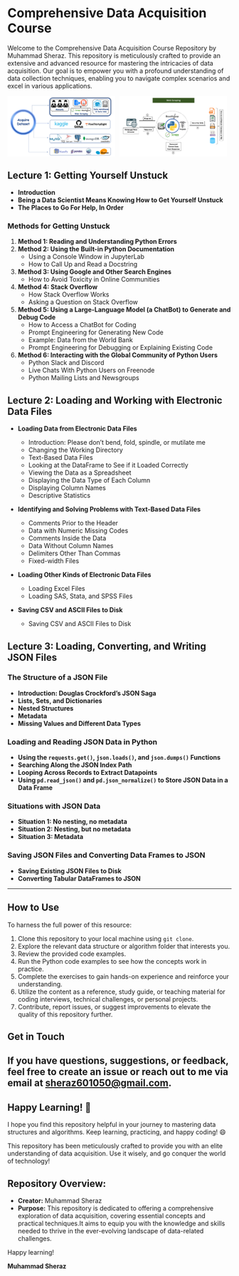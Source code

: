 # Comprehensive Data Acquisition Course 

Welcome to the Comprehensive Data Acquisition Course Repository by Muhammad Sheraz. This repository is meticulously crafted to provide an extensive and advanced resource for mastering the intricacies of data acquisition. Our goal is to empower you with a profound understanding of data collection techniques, enabling you to navigate complex scenarios and excel in various applications.

<div style="display: flex; flex-wrap: wrap;">
  <img src="images/acq.PNG" alt="Acq Image" width="48%" style="margin-right: 2%;" />
  <img src="images/scrap.PNG" alt="Scrap Image" width="48%" />
</div>



## Lecture 1: Getting Yourself Unstuck

- **Introduction**
- **Being a Data Scientist Means Knowing How to Get Yourself Unstuck**
- **The Places to Go For Help, In Order**

### Methods for Getting Unstuck

1. **Method 1: Reading and Understanding Python Errors**
2. **Method 2: Using the Built-in Python Documentation**
   - Using a Console Window in JupyterLab
   - How to Call Up and Read a Docstring
3. **Method 3: Using Google and Other Search Engines**
   - How to Avoid Toxicity in Online Communities
4. **Method 4: Stack Overflow**
   - How Stack Overflow Works
   - Asking a Question on Stack Overflow
5. **Method 5: Using a Large-Language Model (a ChatBot) to Generate and Debug Code**
   - How to Access a ChatBot for Coding
   - Prompt Engineering for Generating New Code
   - Example: Data from the World Bank
   - Prompt Engineering for Debugging or Explaining Existing Code
6. **Method 6: Interacting with the Global Community of Python Users**
   - Python Slack and Discord
   - Live Chats With Python Users on Freenode
   - Python Mailing Lists and Newsgroups

## Lecture 2: Loading and Working with Electronic Data Files

- **Loading Data from Electronic Data Files**
  - Introduction: Please don’t bend, fold, spindle, or mutilate me
  - Changing the Working Directory
  - Text-Based Data Files
  - Looking at the DataFrame to See if it Loaded Correctly
  - Viewing the Data as a Spreadsheet
  - Displaying the Data Type of Each Column
  - Displaying Column Names
  - Descriptive Statistics

- **Identifying and Solving Problems with Text-Based Data Files**
  - Comments Prior to the Header
  - Data with Numeric Missing Codes
  - Comments Inside the Data
  - Data Without Column Names
  - Delimiters Other Than Commas
  - Fixed-width Files

- **Loading Other Kinds of Electronic Data Files**
  - Loading Excel Files
  - Loading SAS, Stata, and SPSS Files

- **Saving CSV and ASCII Files to Disk**
  - Saving CSV and ASCII Files to Disk

## Lecture 3: Loading, Converting, and Writing JSON Files

### The Structure of a JSON File

- **Introduction: Douglas Crockford’s JSON Saga**
- **Lists, Sets, and Dictionaries**
- **Nested Structures**
- **Metadata**
- **Missing Values and Different Data Types**

### Loading and Reading JSON Data in Python

- **Using the `requests.get()`, `json.loads()`, and `json.dumps()` Functions**
- **Searching Along the JSON Index Path**
- **Looping Across Records to Extract Datapoints**
- **Using `pd.read_json()` and `pd.json_normalize()` to Store JSON Data in a Data Frame**

### Situations with JSON Data

- **Situation 1: No nesting, no metadata**
- **Situation 2: Nesting, but no metadata**
- **Situation 3: Metadata**

### Saving JSON Files and Converting Data Frames to JSON

- **Saving Existing JSON Files to Disk**
- **Converting Tabular DataFrames to JSON**

---


## How to Use

To harness the full power of this resource:

1. Clone this repository to your local machine using `git clone`.
2. Explore the relevant data structure or algorithm folder that interests you.
3. Review the provided code examples.
4. Run the Python code examples to see how the concepts work in practice.
5. Complete the exercises to gain hands-on experience and reinforce your understanding.
6. Utilize the content as a reference, study guide, or teaching material for coding interviews, technical challenges, or personal projects.
7. Contribute, report issues, or suggest improvements to elevate the quality of this repository further.

## Get in Touch

If you have questions, suggestions, or feedback, feel free to create an issue or reach out to me via email at [sheraz601050@gmail.com](mailto:sheraz601050@gmail.com).
---

## Happy Learning! 🚀

I hope you find this repository helpful in your journey to mastering data structures and algorithms. Keep learning, practicing, and happy coding! 😄


This repository  has been meticulously crafted to provide you with an elite understanding of data acquisition. Use it wisely, and go conquer the world of technology!

## Repository Overview:

- **Creator:** Muhammad Sheraz
- **Purpose:** This repository is dedicated to offering a comprehensive exploration of data acquisition, covering essential concepts and practical techniques.It aims to equip you with the knowledge and skills needed to thrive in the ever-evolving landscape of data-related challenges.


Happy learning!

**Muhammad Sheraz**

